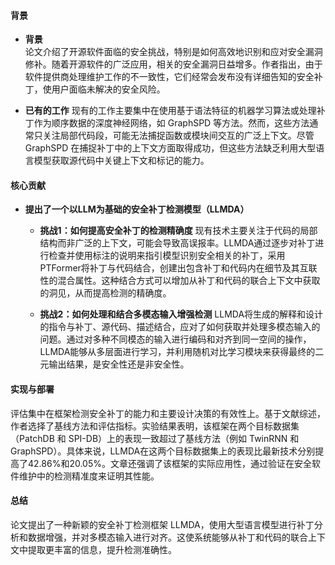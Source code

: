 #### 背景
- **背景**       
    论文介绍了开源软件面临的安全挑战，特别是如何高效地识别和应对安全漏洞修补。随着开源软件的广泛应用，相关的安全漏洞日益增多。作者指出，由于软件提供商处理维护工作的不一致性，它们经常会发布没有详细告知的安全补丁，使用户面临未解决的安全风险。

- **已有的工作**
    现有的工作主要集中在使用基于语法特征的机器学习算法或处理补丁作为顺序数据的深度神经网络，如 GraphSPD 等方法。然而，这些方法通常只关注局部代码段，可能无法捕捉函数或模块间交互的广泛上下文。尽管 GraphSPD 在捕捉补丁中的上下文方面取得成功，但这些方法缺乏利用大型语言模型获取源代码中关键上下文和标记的能力。

#### 核心贡献
- **提出了一个以LLM为基础的安全补丁检测模型（LLMDA）**
    - **挑战1：如何提高安全补丁的检测精确度**
        现有技术主要关注于代码的局部结构而非广泛的上下文，可能会导致高误报率。LLMDA通过逐步对补丁进行检查并使用标注的说明来指引模型识别安全相关的补丁，采用PTFormer将补丁与代码结合，创建出包含补丁和代码内在细节及其互联性的混合属性。这种结合方式可以增加从补丁和代码的联合上下文中获取的洞见，从而提高检测的精确度。

    - **挑战2：如何处理和结合多模态输入增强检测**
        LLMDA将生成的解释和设计的指令与补丁、源代码、描述结合，应对了如何获取并处理多模态输入的问题。通过对多种不同模态的输入进行编码和对齐到同一空间的操作，LLMDA能够从多层面进行学习，并利用随机对比学习模块来获得最终的二元输出结果，是安全性还是非安全性。

#### 实现与部署
评估集中在框架检测安全补丁的能力和主要设计决策的有效性上。基于文献综述，作者选择了基线方法和评估指标。实验结果表明，该框架在两个目标数据集（PatchDB 和 SPI-DB）上的表现一致超过了基线方法（例如 TwinRNN 和 GraphSPD）。具体来说，LLMDA在这两个目标数据集上的表现比最新技术分别提高了42.86%和20.05%。文章还强调了该框架的实际应用性，通过验证在安全软件维护中的检测精准度来证明其性能。

#### 总结
论文提出了一种新颖的安全补丁检测框架 LLMDA，使用大型语言模型进行补丁分析和数据增强，并对多模态输入进行对齐。这使系统能够从补丁和代码的联合上下文中提取更丰富的信息，提升检测准确性。
